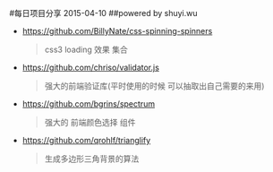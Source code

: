 #每日项目分享 2015-04-10
##powered by shuyi.wu

* <https://github.com/BillyNate/css-spinning-spinners>
  > css3 loading 效果 集合
  
* <https://github.com/chriso/validator.js>
  > 强大的前端验证库(平时使用的时候 可以抽取出自己需要的来用)
  
* <https://github.com/bgrins/spectrum>
  > 强大的 前端颜色选择 组件
  
* <https://github.com/qrohlf/trianglify>
  > 生成多边形三角背景的算法